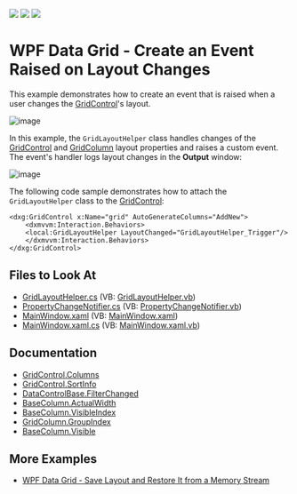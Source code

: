 <!-- default badges list -->
![](https://img.shields.io/endpoint?url=https://codecentral.devexpress.com/api/v1/VersionRange/128652431/21.1.5%2B)
[![](https://img.shields.io/badge/Open_in_DevExpress_Support_Center-FF7200?style=flat-square&logo=DevExpress&logoColor=white)](https://supportcenter.devexpress.com/ticket/details/E4609)
[![](https://img.shields.io/badge/📖_How_to_use_DevExpress_Examples-e9f6fc?style=flat-square)](https://docs.devexpress.com/GeneralInformation/403183)
<!-- default badges end -->

# WPF Data Grid - Create an Event Raised on Layout Changes

This example demonstrates how to create an event that is raised when a user changes the [GridControl](https://docs.devexpress.com/WPF/DevExpress.Xpf.Grid.GridControl)'s layout.

![image](https://user-images.githubusercontent.com/65009440/186855425-d8682588-b7dd-46f2-9df1-d715f963c17d.png) 

In this example, the `GridLayoutHelper` class handles changes of the [GridControl](https://docs.devexpress.com/WPF/DevExpress.Xpf.Grid.GridControl) and [GridColumn](https://docs.devexpress.com/WPF/DevExpress.Xpf.Grid.GridColumn) layout properties and raises a custom event. The event's handler logs layout changes in the **Output** window:

![image](https://user-images.githubusercontent.com/65009440/186855562-2ed02acf-e9cd-485e-a446-9f46387668d1.png)

The following code sample demonstrates how to attach the `GridLayoutHelper` class to the [GridControl](https://docs.devexpress.com/WPF/DevExpress.Xpf.Grid.GridControl):

```xaml
<dxg:GridControl x:Name="grid" AutoGenerateColumns="AddNew">
    <dxmvvm:Interaction.Behaviors>
	<local:GridLayoutHelper LayoutChanged="GridLayoutHelper_Trigger"/>
    </dxmvvm:Interaction.Behaviors>
</dxg:GridControl>
```

## Files to Look At

* [GridLayoutHelper.cs](./CS/E4609/Implementation/GridLayoutHelper.cs) (VB: [GridLayoutHelper.vb](./VB/E4609/Implementation/GridLayoutHelper.vb))
* [PropertyChangeNotifier.cs](./CS/E4609/Implementation/PropertyChangeNotifier.cs) (VB: [PropertyChangeNotifier.vb](./VB/E4609/Implementation/PropertyChangeNotifier.vb))
* [MainWindow.xaml](./CS/E4609/MainWindow.xaml) (VB: [MainWindow.xaml](./VB/E4609/MainWindow.xaml))
* [MainWindow.xaml.cs](./CS/E4609/MainWindow.xaml.cs) (VB: [MainWindow.xaml.vb](./VB/E4609/MainWindow.xaml.vb))

## Documentation

* [GridControl.Columns](https://docs.devexpress.com/WPF/DevExpress.Xpf.Grid.GridControl.Columns)
* [GridControl.SortInfo](https://docs.devexpress.com/WPF/DevExpress.Xpf.Grid.GridControl.SortInfo)
* [DataControlBase.FilterChanged](https://docs.devexpress.com/WPF/DevExpress.Xpf.Grid.DataControlBase.FilterChanged)
* [BaseColumn.ActualWidth](https://docs.devexpress.com/WPF/DevExpress.Xpf.Grid.BaseColumn.ActualWidth)
* [BaseColumn.VisibleIndex](https://docs.devexpress.com/WPF/DevExpress.Xpf.Grid.BaseColumn.VisibleIndex)
* [GridColumn.GroupIndex](https://docs.devexpress.com/WPF/DevExpress.Xpf.Grid.GridColumn.GroupIndex)
* [BaseColumn.Visible](https://docs.devexpress.com/WPF/DevExpress.Xpf.Grid.BaseColumn.Visible)

## More Examples

* [WPF Data Grid - Save Layout and Restore It from a Memory Stream](https://github.com/DevExpress-Examples/how-to-save-grid-layout-to-and-restore-it-from-a-memory-stream-e1655)
